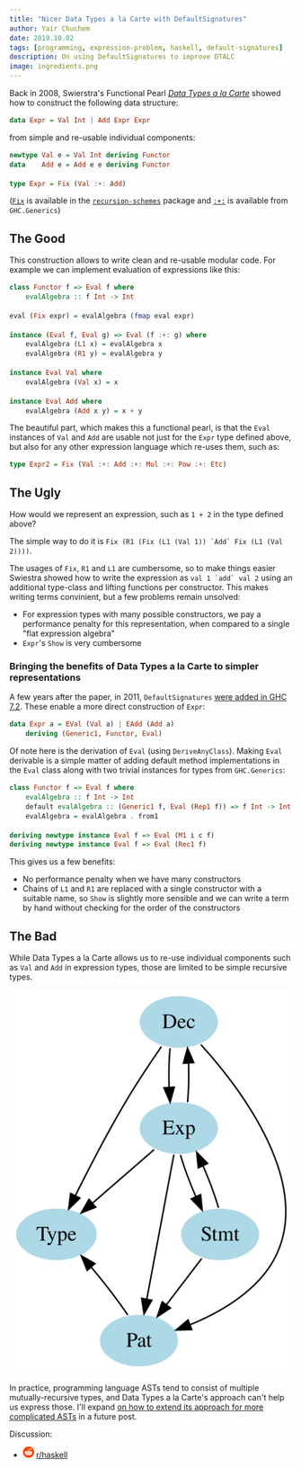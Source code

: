```yaml
---
title: "Nicer Data Types a la Carte with DefaultSignatures"
author: Yair Chuchem
date: 2019.10.02
tags: [programming, expression-problem, haskell, default-signatures]
description: On using DefaultSignatures to improve DTALC
image: ingredients.png
---
```


Back in 2008, Swierstra's Functional Pearl [*Data Types a la Carte*](http://www.cs.ru.nl/~W.Swierstra/Publications/DataTypesALaCarte.pdf) showed how to construct the following data structure:

```Haskell
data Expr = Val Int | Add Expr Expr
```

from simple and re-usable individual components:

```Haskell
newtype Val e = Val Int deriving Functor
data    Add e = Add e e deriving Functor

type Expr = Fix (Val :+: Add)
```

([`Fix`](http://hackage.haskell.org/package/recursion-schemes/docs/Data-Functor-Foldable.html#t:Fix) is available in the [`recursion-schemes`](http://hackage.haskell.org/package/recursion-schemes) package and [`:+:`](http://hackage.haskell.org/package/base-4.12.0.0/docs/GHC-Generics.html#t::-43-:) is available from `GHC.Generics`)

## The Good

This construction allows to write clean and re-usable modular code. For example we can implement evaluation of expressions like this:

```Haskell
class Functor f => Eval f where
    evalAlgebra :: f Int -> Int

eval (Fix expr) = evalAlgebra (fmap eval expr)

instance (Eval f, Eval g) => Eval (f :+: g) where
    evalAlgebra (L1 x) = evalAlgebra x
    evalAlgebra (R1 y) = evalAlgebra y

instance Eval Val where
    evalAlgebra (Val x) = x

instance Eval Add where
    evalAlgebra (Add x y) = x + y
```

The beautiful part, which makes this a functional pearl, is that the `Eval` instances of `Val` and `Add` are usable not just for the `Expr` type defined above, but also for any other expression language which re-uses them, such as:

```Haskell
type Expr2 = Fix (Val :+: Add :+: Mul :+: Pow :+: Etc)
```

## The Ugly

How would we represent an expression, such as `1 + 2` in the type defined above?

The simple way to do it is ```Fix (R1 (Fix (L1 (Val 1)) `Add` Fix (L1 (Val 2))))```.

The usages of `Fix`, `R1` and `L1` are cumbersome, so to make things easier Swiestra showed how to write the expression as ```val 1 `add` val 2``` using an additional type-class and lifting functions per constructor. This makes writing terms convinient, but a few problems remain unsolved:

* For expression types with many possible constructors, we pay a performance penalty for this representation, when compared to a single "flat expression algebra"
* `Expr`'s `Show` is very cumbersome

### Bringing the benefits of Data Types a la Carte to simpler representations

A few years after the paper, in 2011, `DefaultSignatures` [were added in GHC 7.2](https://downloads.haskell.org/~ghc/7.2.1/docs/html/users_guide/release-7-2-1.html). These enable a more direct construction of `Expr`:

```Haskell
data Expr a = EVal (Val a) | EAdd (Add a)
    deriving (Generic1, Functor, Eval)
```

Of note here is the derivation of `Eval` (using `DeriveAnyClass`). Making `Eval` derivable is a simple matter of adding default method implementations in the `Eval` class along with two trivial instances for types from `GHC.Generics`:

```Haskell
class Functor f => Eval f where
    evalAlgebra :: f Int -> Int
    default evalAlgebra :: (Generic1 f, Eval (Rep1 f)) => f Int -> Int
    evalAlgebra = evalAlgebra . from1

deriving newtype instance Eval f => Eval (M1 i c f)
deriving newtype instance Eval f => Eval (Rec1 f)
```

This gives us a few benefits:

* No performance penalty when we have many constructors
* Chains of `L1` and `R1` are replaced with a single constructor with a suitable name, so `Show` is slightly more sensible and we can write a term by hand without checking for the order of the constructors

## The Bad

While Data Types a la Carte allows us to re-use individual components such as `Val` and `Add` in expression types, those are limited to be simple recursive types.

![Haskell's AST](/images/haskell-ast.svg)

In practice, programming language ASTs tend to consist of multiple mutually-recursive types,
and Data Types a la Carte's approach can't help us express those. I'll expand [on how to extend its approach for more complicated ASTs](https://github.com/lamdu/hypertypes) in a future post.

Discussion:

* <img src="/images/reddit.svg" alt="reddit" style="width: 20px; display: inline;"/> [r/haskell](https://www.reddit.com/r/haskell/comments/dcpi4n/nicer_data_types_a_la_carte_with_defaultsignatures/)
